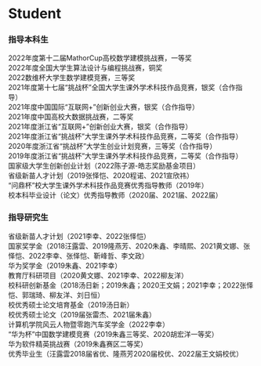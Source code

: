 ---
---

# Student

### 指导本科生
2022年度第十二届MathorCup高校数学建模挑战赛，一等奖    
2022年度全国大学生算法设计与编程挑战赛，铜奖   
2022数维杯大学生数学建模竞赛，三等奖   
2021年度第十七届“挑战杯”全国大学生课外学术科技作品竞赛，银奖（合作指导）   
2021年度中国国际“互联网+”创新创业大赛，银奖（合作指导）   
2021年度中国高校大数据挑战赛，二等奖  
2021年度浙江省“互联网+”创新创业大赛，银奖（合作指导）  
2021年度浙江省“挑战杯”大学生课外学术科技作品竞赛，二等奖（合作指导）  
2020年度浙江省“挑战杯”大学生创业计划竞赛，三等奖（合作指导）  
2019年度浙江省“挑战杯”大学生课外学术科技作品竞赛，二等奖（合作指导）   
国家级大学生创新创业计划（2022陈子源-皓志奖励基金项目）  
省级新苗人才计划（2019张怿恺、2020程诺、2021宣欣祎）  
“问鼎杯”校大学生课外学术科技作品竞赛优秀指导教师（2019年）   
校本科毕业设计（论文）优秀指导教师（2020届、2021届、2022届）   

### 指导研究生
省级新苗人才计划（2021李幸、2022张怿恺）  
国家奖学金（2018汪露雲、2019隆燕芳、2020朱鑫、李晴熙、2021黄文娜、张怿恺、2022李幸、张怿恺、靳峰哲、李文政）  
华为奖学金（2019朱鑫、2021李幸）  
教育厅科研项目（2020黄文娜、2021李幸、2022柳友洋）  
校科研创新基金（2018汤日新；2019朱鑫；2020王文娟；2021李幸；2022张怿恺、郭瑞琦、柳友洋、刘日恒）  
校优秀硕士论文培育基金（2019汤日新）  
校优秀硕士论文（2019届张雷杰、2021届朱鑫）  
计算机学院风云人物暨零跑汽车奖学金（2022李幸）   
“华为杯”中国数学建模竞赛（2019朱鑫三等奖、2020胡宏洋一等奖）   
华为软件精英挑战赛（2019朱鑫赛区二等奖）   
优秀毕业生（汪露雲2018届省优、隆燕芳2020届校优、2022届王文娟校优）
